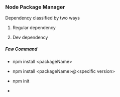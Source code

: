 ### Node Package Manager

Dependency classified by two ways

1. Regular dependency

2. Dev dependency

##### Few Command

*  npm install &lt;packageName&gt;

* npm install &lt;packageName&gt;@&lt;specific version&gt;
* npm init
* 






